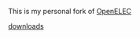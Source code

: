 This is my personal fork of [OpenELEC](https://github.com/OpenELEC/OpenELEC.tv)

[downloads](https://tb.saraev.ca/)

